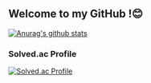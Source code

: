 

## Welcome to my GitHub !😊


[![Anurag's github stats](https://github-readme-stats.vercel.app/api?username=jerry0339)](https://github.com/anuraghazra/github-readme-stats)

### Solved.ac Profile

[![Solved.ac Profile](http://mazassumnida.wtf/api/generate_badge?boj=jcu011)](https://solved.ac/jcu011)
